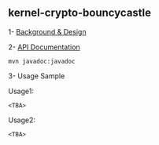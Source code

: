 ## kernel-crypto-bouncycastle

 
 1- [Background & Design](../../design/kernel/kernel-crypto.md)
 

 2- [API Documentation <TBA>](TBA)
 
 ```
 mvn javadoc:javadoc

 ```


3- Usage Sample
 
 Usage1:
 
 ```
<TBA>
 
 ```

 Usage2:
 
 ```
<TBA>
 
 ```








